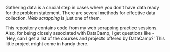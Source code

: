 Gathering data is a crucial step in cases where you don't have data ready for the problem statement. There are several methods for 
effective data collection. _Web scrapping_ is just one of them. 

This repository contains code from my web scrapping practice sessions. Also, for being closely associated with DataCamp, I get questions like - 'Hey, can I get a list of the courses and projects offered by DataCamp?' This little project might come in handy there. 
